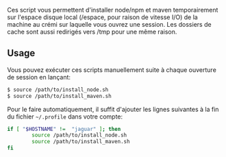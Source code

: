 Ces script vous permettent d'installer node/npm et maven temporairement sur l'espace disque local (/espace, pour raison de vitesse I/O) de la machine au crémi sur laquelle vous ouvrez une session. Les dossiers de cache sont aussi redirigés vers /tmp pour une même raison.

## Usage
Vous pouvez exécuter ces scripts manuellement suite à chaque ouverture de session en lançant:

```bash
$ source /path/to/install_node.sh
$ source /path/to/install_maven.sh
```
Pour le faire automatiquement, il suffit d'ajouter les lignes suivantes à la fin du fichier `~/.profile` dans votre compte:

```bash
if [ "$HOSTNAME" !=  "jaguar" ]; then
        source /path/to/install_node.sh
        source /path/to/install_maven.sh
fi
```